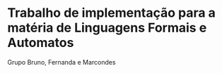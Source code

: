 # Trabalho de implementação para a matéria de Linguagens Formais e Automatos 
Grupo Bruno, Fernanda e Marcondes
